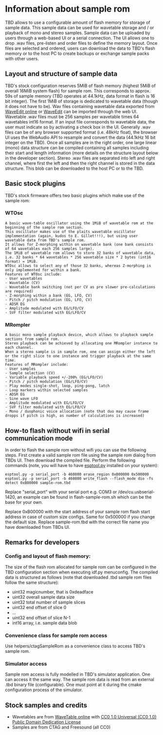 # Information about sample rom
TBD allows to use a configurable amount of flash memory for storage of sample data. 
This sample data can be used for wavetable storage and / or playback of mono and stereo samples.
Sample data can be uploaded by users through a web-based UI or a serial connection.
The UI allows one to drop .wav files, pre-listen and order files to define the memory layout.
Once files are selected and ordered, users can download the data to TBD's flash memory or to the host PC to create backups or exchange sample packs with other users.
## Layout and structure of sample data
TBD's stock configuration reserves 5MiB of flash memory (highest 5MiB of overall 16MiB system flash) for sample rom.
This corresponds to approx. 59s of sample memory (TBD operates at 44.1kHz, data format in flash is 16 bit integer).
The first 1MiB of storage is dedicated to wavetable data (though it does not have to be). Wav files containing wavetable data exported 
from [WaveEdit online](https://waveeditonline.com/) or [WaveEdit](https://synthtech.com/waveedit) can be imported through the web UI. 
Wavetable .wav files must be 256 samples per wavetable times 64 wavetables int16 format. 
If an input file corresponds to wavetable data, the user must indicate so by activating a check box in the UI.
Generally .wav files can be of any browser supported format (i.e. 48kHz float), the browser UI uses the WebAudio API to 
resample and convert the data (44.1kHz 16 bit integer on the TBD).
Once all samples are in the right order, one large linear (mono) data structure can be compiled containing all samples including their start and length information
(more details on the structure layout below in the developer section).
Stereo .wav files are separated into left and right channel, where first the left and then the right channel is stored in the data structure.
This blob can be downloaded to the host PC or to the TBD.
## Basic stock plugins
TBD's stock firmware offers two basic plugins which make use of the sample rom:
### WTOsc
    A basic wave-table oscillator using the 1MiB of wavetable rom at the beginning of the sample rom section.
    This oscillator makes use of the plaits wavetable oscillator implementation (again, kudos to E. Gillet!!!), but using user wavetable data from TBD's sample rom.
    It allows for Z-morphing within on wavetable bank (one bank consists of 64 wavetables each 256 samples large).
    The 1MiB of wavetable rom allows to store 32 banks of wavetable data, i.e. 32 banks * 64 wavetables * 256 wavetable size * 2 bytes (int16 format) = 1MiB.
    WTOsc allows to select any of those 32 banks, whereas Z-morphing is only implemented for within a bank.
    Features of WTOsc include:
    - User wavetables
    - Wavetable (CV) 
    - Wavetable bank switching (not per CV as pre slower pre-calculations are required)
    - Z-morphing within a bank (EG, LFO, CV)
    - Pitch / pitch modulation (EG, LFO, CV)
    - ADSR EG
    - Amplitude modulated with EG/LFO/CV
    - SVF filter modulated with EG/LFO/CV
### MRompler
    A basic mono sample playback device, which allows to playback sample sections from sample rom.
    Stereo playback can be achieved by allocating one MRompler instance to each channel. 
    When a stereo sample is in sample rom, one can assign either the left or the right slice to one instance and trigger playback at the same time.
    Features of MRompler include:
    - User samples
    - Sample selection (CV)
    - Variable playback speed +/-200% (EG/LFO/CV)
    - Pitch / pitch modulation (EG/LFO/CV)
    - Play modes single-shot, loop, ping-pong, latch
    - Loop markers within selected samples
    - ADSR EG
    - Sine wave LFO
    - Amplitude modulated with EG/LFO/CV
    - SVF filter modulated with EG/LFO/CV
    - Mono / duophonic voice allocation (note that duo may cause frame dropps if pitch is high, as number of calculations is increased)
## How-to flash without wifi in serial communication mode
In order to flash the sample rom without wifi you can use the following steps. First create a valid sample rom file using the sample rom dialog from TBDs UI.
Then download the compiled file.
Perform the following commands (note, you will have to have [esptool.py](https://github.com/espressif/esptool) installed on your system):

    esptool.py -p serial_port -b 460800 erase_region 0xB00000 0x500000
    esptool.py -p serial_port -b 460800 write_flash --flash_mode dio -fs detect 0xB00000 sample-rom.tbd 
    
Replace "serial_port" with your serial port e.g. COM3 or /dev/cu.usbserial-1420, an example can be found in flash-sample-rom.sh which can be the base for your own.

Replace 0xB00000 with the start address of your sample rom flash start address in case of custom size configs.
Same for 0x500000 if you change the default size.
Replace sample-rom.tbd with the correct file name you have downloaded from TBDs UI.
## Remarks for developers
### Config and layout of flash memory:
The size of the flash rom allocated for sample rom can be configured in the TBD configuration section when executing idf.py menuconfig.
The compiled data is structured as follows (note that downloaded .tbd sample rom files follow the same structure):
- uint32 magicnumber, that is 0xdeadface
- uint32 overall sample data size
- uint32 total number of sample slices
- uint32 end offset of slice 0
- ...
- uint32 end offset of slice N-1
- int16 array, i.e. sample data blob
### Convenience class for sample rom access
Use helpers/ctagSampleRom as a convenience class to access TBD's sample rom.
### Simulator access
Sample rom access is fully modelled in TBD's simulator application. One can access it the same way.
The sample rom data is read from an external .tbd binary file (configurable). One must point at it during the cmake configuration process of the simulator.
## Stock samples and credits
- Wavetables are from [WaveTable online](https://waveeditonline.com/) with [CC0 1.0 Universal (CC0 1.0) Public Domain Dedication License](https://creativecommons.org/publicdomain/zero/1.0/)
- Samples are from CTAG and Freesound (all CC0)